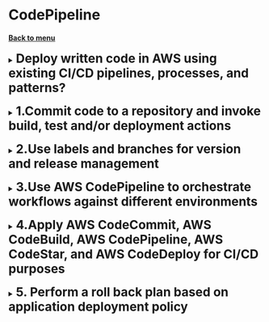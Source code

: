 <h1>CodePipeline</h1> 
<h4> 

[Back to menu](..%2F..%2FMenu.md)

</h4>

[//]: # (Deploy written code in AWS using existing CI/CD pipelines, processes, and patterns?)

<details>
    <summary>
        <b><big><big><big>
           Deploy written code in AWS using existing CI/CD pipelines, processes, and patterns?
        </big></big></big></b>
    </summary>

Use the AWS::Region pseudo parameter.

AWS CloudFormation provides a set of pseudo parameters that are predefined
by AWS CloudFormation.

You can use them the same way as you would a parameter,
as the argument for the Ref function.

The AWS::Region pseudo parameter is a value that AWS CloudFormation
resolves as the region where the stack is created

</details>
<br>

[//]: # (1.Commit code to a repository and invoke build, test and/or deployment actions)

<details>
    <summary>
        <b><big><big><big>
            1.Commit code to a repository and invoke build, test and/or deployment actions
        </big></big></big></b>
    </summary>

[ORIGINAL](https://aws.amazon.com/blogs/devops/complete-ci-cd-with-aws-codecommit-aws-codebuild-aws-codedeploy-and-aws-codepipeline)

![](https://d2908q01vomqb2.cloudfront.net/7719a1c782a1ba91c031a682a0a2f8658209adbf/2020/09/30/DevOps_feedback-diagram.png)

Here’s a general process you can follow to perform these actions:

* **Commit code to a repository:**

    git add .
    git commit -m "Your commit message"
    git push origin Your_Branch

- **Invoke build, test and/or deployment actions in AWS:**
AWS provides various services for automating these processes. 
For example, you can use AWS CodeBuild for building and testing your code. 
AWS CodeDeploy can be used for deploying your application.
You can also use AWS CodePipeline to model and visualize your software release process.

Please note that you would need to configure these services 
according to your requirements. 
The exact commands or steps would depend on your specific setup and the nature 
of your application. 
It’s recommended to refer to the official 
AWS documentation or consult with a DevOps professional for detailed guidance.

![](https://d2908q01vomqb2.cloudfront.net/7719a1c782a1ba91c031a682a0a2f8658209adbf/2020/09/30/Screen-Shot-2020-09-30-at-6.05.53-PM.png)

</details>
<br>

[//]: # (2.Use labels and branches for version and release management)

<details>
    <summary>
        <b><big><big><big>
            2.Use labels and branches for version and release management
        </big></big></big></b>
    </summary>

[ORIGINAL](https://aws.amazon.com/blogs/devops/implementing-gitflow-using-aws-codepipeline-aws-codecommit-aws-codebuild-and-aws-codedeploy/)

In AWS, you can use labels and branches for version and release management 
in the following way:

- **Branches:** Branches in Git allow you to create independent lines of development.
You can use branches in your AWS CodeCommit repository to isolate work 
on different versions of your project. 
For example, you can create a branch for a new feature and then merge that
branch into the main branch when the feature is ready.

- **Labels:** AWS Elastic Beanstalk uses labels to identify different 
versions of your application. 
A label in AWS Elastic Beanstalk is a name you assign to a version of your application. 
The label helps you track different versions of your application.

You can create an application version in the AWS Management Console, 
AWS CLI, or by using an AWS SDK.
When you create a version, you’ll include a label for that version.

</details>
<br>

[//]: # (3.Use AWS CodePipeline to orchestrate workflows against different environments)

<details>
    <summary>
        <b><big><big><big>
            3.Use AWS CodePipeline to orchestrate workflows against different environments
        </big></big></big></b>
    </summary>

[ORIGINAL](https://docs.aws.amazon.com/codedeploy/latest/userguide/deployments.html)

AWS CodePipeline is a continuous integration and continuous delivery service 
that allows you to manage and automate your workflows for different environments. 
Here’s a high-level overview of how you can use it:

- **Create a Pipeline:** Start by creating a pipeline in AWS CodePipeline. 
This pipeline will define your workflow.

- **Add Stages:** Add stages to your pipeline for each environment 
(e.g., Development, Testing, Staging, Production).
Each stage represents a phase in your release process.

- **Add Actions:** Within each stage, add actions that represent tasks
such as building code, deploying to an environment, or running tests. 
Actions in a stage can run in parallel or in sequence.

- **Connect to Source Repository:** Connect your pipeline to your source repository. 
AWS CodePipeline can integrate with AWS CodeCommit, GitHub, Bitbucket, and more. 
Whenever a change is pushed to your repository, 
AWS CodePipeline will automatically trigger your pipeline.

- **Automate Deployments:** Use AWS CodeDeploy to automate your deployments. 
You can set up deployment actions in your pipeline stages 
to deploy your application to Amazon EC2, AWS Fargate, AWS Lambda, and more.

- **Monitor Your Pipeline:** Monitor your pipeline’s performance, 
and troubleshoot any issues using AWS CloudWatch.

![](https://mongodb-devhub-cms.s3.us-west-1.amazonaws.com/aws_codepipeline_161a68794c.png)

</details>
<br>

[//]: # (4.Apply AWS CodeCommit, AWS CodeBuild, AWS CodePipeline, AWS CodeStar, and AWS 
CodeDeploy for CI/CD purposes)

<details>
    <summary>
        <b><big><big><big>
            4.Apply AWS CodeCommit, AWS CodeBuild, AWS CodePipeline, AWS CodeStar, 
            and AWS CodeDeploy for CI/CD purposes
        </big></big></big></b>
    </summary>

[Pinned Guidelines](https://docs.aws.amazon.com/codepipeline/latest/userguide/tutorials.html)

[Guide](https://docs.aws.amazon.com/codepipeline/latest/userguide/tutorials-simple-s3.html)

* **AWS CodeCommit:** This is where you’ll store your code. 
It’s a fully-managed source control service that hosts Git repositories.


* **AWS CodeBuild:** This service will compile your source code, run tests, 
and produce packages that are ready to deploy. 
You can configure it to automatically build your application whenever 
code is pushed to your CodeCommit repository.


* **AWS CodePipeline:** This service models and visualizes 
your software release process. You can design your entire workflow 
including building, testing, and deploying your applications. 
CodePipeline will orchestrate the steps and provide you with 
a real-time view of the status of your software delivery


* **AWS CodeStar:** This service is an optional layer of convenience 
that helps you quickly develop, build, and deploy applications 
on AWS by providing a unified user interface, 
enabling you to easily manage your software development activities in one place.


* **AWS CodeDeploy:** This service automates your software deployments, 
allowing you to reliably deploy your application at any scale. 
You can deploy your built and tested code to your servers or 
AWS services like AWS Fargate, Amazon EC2, AWS Lambda, and more.

</details>
<br>

[//]: # (5.Perform a roll back plan based on application deployment policy)

<details>
    <summary>
        <b><big><big><big>
            5. Perform a roll back plan based on application deployment policy
        </big></big></big></b>
    </summary>

Sure, here’s a high-level overview of how you can perform a
rollback based on your application deployment policy using AWS services:

* **AWS CodeDeploy:** This service has built-in functionality for automatic rollbacks.
You can configure it to automatically roll back when a deployment fails,
or when CloudWatch alarms are triggered.


* **Deployment Configurations:** In AWS CodeDeploy, you can specify 
a deployment configuration that determines the deployment’s rollout and rollback behavior.
For example, you can specify that the deployment should be rolled back if 
less than 95% of the instances are healthy after the deployment.


* **CloudWatch Alarms:** You can set up CloudWatch alarms based on custom 
health metrics or standard metrics like CPU usage, response time, etc. 
If these alarms are triggered during a deployment, AWS CodeDeploy 
can automatically roll back to the last known good state.


* **Manual Rollback:** If you need more control, you can manually stop 
a deployment and then redeploy the previous version of your application.

</details>
<br>
